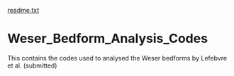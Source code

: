 [readme.txt](https://github.com/DrAliceLefebvre/Weser_Bedform_Analysis_Codes/files/7098461/readme.txt)
# Weser_Bedform_Analysis_Codes
This contains the codes used to analysed the Weser bedforms by Lefebvre et al. (submitted)
